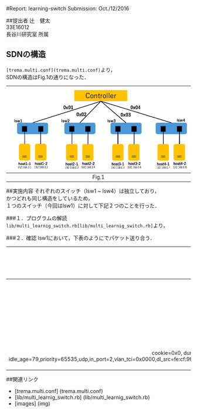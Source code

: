 #Report: learning-switch
Submission: Oct./12/2016  


##提出者
辻　健太  
33E16012  
長谷川研究室 所属  


## SDNの構造
`[trema.multi.conf](trema.multi.conf)`より，  
SDNの構造はFig.1の通りになった．  

|<img src="img/NetworkStructure.png" width="500px">|  
|:------------------------------------------------:|  
|                     Fig.1                        |  


##実施内容
それぞれのスイッチ（lsw1 ~ lsw4）は独立しており，  
かつどれも同じ構造をしているため，  
１つのスイッチ（今回はlsw1）に対して下記２つのことを行った．

###１．プログラムの解読
`lib/multi_learnig_switch.rb[lib/multi_learnig_switch.rb]`より，

###２．確認
lsw1において，下表のようにでパケット送り合う．  


| 実行順 |  送信者  |   受信者    |                      イメージ                    |直後のFlow table|  
|:-----:|:-------:|:----------:|:-----------------------------------------------:|:--------------|  
|   1   | host1-1 |  host1-2   |<img src="img/host1-1_host1-2.png" width="320px">|None           |  
|   2   | host1-1 |  host1-2   |<img src="img/host1-1_host1-2.png" width="320px">|None           |  
|   3   | host1-2 |  host1-1   |<img src="img/host1-2_host1-1.png" width="320px">|cookie=0x0, duration=12.917s, table=0, n_packets=0, n_bytes=0, idle_age=12, priority=65535,udp,in_port=2,vlan_tci=0x0000,dl_src=fe:cf:9f:34:01:de,dl_dst=d9:7e:76:8d:10:25,nw_src=192.168.0.2,nw_dst=192.168.0.1,nw_tos=0,tp_src=0,tp_dst=0 actions=output:1|  
|   4   | host1-1 |  host1-2   |<img src="img/host1-1_host1-2.png" width="320px">|cookie=0x0, duration=45.867s, table=0, n_packets=0, n_bytes=0, idle_age=45, priority=65535,udp,in_port=1,vlan_tci=0x0000,dl_src=d9:7e:76:8d:10:25,dl_dst=fe:cf:9f:34:01:de,nw_src=192.168.0.1,nw_dst=192.168.0.2,nw_tos=0,tp_src=0,tp_dst=0 actions=output:2<br>
cookie=0x0, duration=79.714s, table=0, n_packets=0, n_bytes=0, idle_age=79,priority=65535,udp,in_port=2,vlan_tci=0x0000,dl_src=fe:cf:9f:34:01:de,dl_dst=d9:7e:76:8d:10:25,nw_src=192.168.0.2,nw_dst=192.168.0.1,nw_tos=0,tp_src=0,tp_dst=0 actions=output:1|  


##関連リンク
* [trema.multi.conf] (trema.multi.conf)
* [lib/multi_learnig_switch.rb] (lib/multi_learnig_switch.rb)
* [images] (img)
